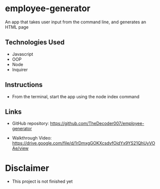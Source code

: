 # employee-generator
An app that takes user input from the command line, and generates an HTML page 

## Technologies Used

* Javascript
* OOP
* Node
* Inquirer

## Instructions
* From the terminal, start the app using the node index command

## Links
* GitHub repository: https://github.com/TheDecoder007/employee-generator

* Walkthrough Video: https://drive.google.com/file/d/1rDmxgGOKXcsdvfOidYx9YS21QhUyVOAe/view

# Disclaimer
* This project is not finished yet